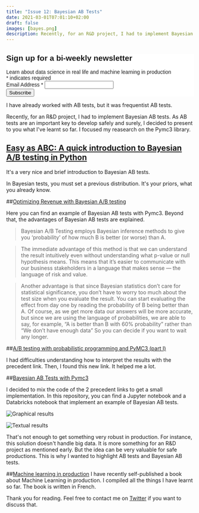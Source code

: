 ```yaml
---
title: "Issue 12: Bayesian AB Tests"
date: 2021-03-01T07:01:10+02:00
draft: false
images: [bayes.png] 
description: Recently, for an R&D project, I had to implement Bayesian AB tests. As AB tests are an important key to develop safely and surely, I decided to present to you what I've learnt so far. I focused my reasearch on the Pymc3 library.
---
```


<!-- Begin Mailchimp Signup Form -->
<link href="//cdn-images.mailchimp.com/embedcode/classic-10_7.css" rel="stylesheet" type="text/css">
<style type="text/css">
	#mc_embed_signup{background:#fff; clear:left; font:14px Helvetica,Arial,sans-serif; }
	/* Add your own Mailchimp form style overrides in your site stylesheet or in this style block.
	   We recommend moving this block and the preceding CSS link to the HEAD of your HTML file. */
</style>
<div id="mc_embed_signup">
<form action="https://github.us7.list-manage.com/subscribe/post?u=2170356f90245aa31be7ff655&amp;id=aabf54b022" method="post" id="mc-embedded-subscribe-form" name="mc-embedded-subscribe-form" class="validate" target="_blank" novalidate>
    <div id="mc_embed_signup_scroll">
	<h2>Sign up for a bi-weekly newsletter</h2>
    <div>Learn about data science in real life and machine learning in production</div>
<div class="indicates-required"><span class="asterisk">*</span> indicates required</div>
<div class="mc-field-group">
	<label for="mce-EMAIL">Email Address  <span class="asterisk">*</span>
</label>
	<input type="email" value="" name="EMAIL" class="required email" id="mce-EMAIL">
</div>
	<div id="mce-responses" class="clear">
		<div class="response" id="mce-error-response" style="display:none"></div>
		<div class="response" id="mce-success-response" style="display:none"></div>
	</div>    <!-- real people should not fill this in and expect good things - do not remove this or risk form bot signups-->
    <div style="position: absolute; left: -5000px;" aria-hidden="true"><input type="text" name="b_2170356f90245aa31be7ff655_aabf54b022" tabindex="-1" value=""></div>
    <div class="clear"><input type="submit" value="Subscribe" name="subscribe" id="mc-embedded-subscribe" class="button"></div>
    </div>
</form>
</div>

I have already worked with AB tests, but it was frequentist AB tests.

Recently, for an R&D project, I had to implement Bayesian AB tests. As AB tests are an important key to develop safely and surely, I decided to present to you what I've learnt so far. I focused my reasearch on the Pymc3 library.

## [Easy as ABC: A quick introduction to Bayesian A/B testing in Python](https://www.youtube.com/watch?v=nRLI_KbvZTQ&t=293s)
It's a very nice and brief introduction to Bayesian AB tests.

In Bayesian tests, you must set a previous distribution. It's your priors, what you already know.

##[Optimizing Revenue with Bayesian A/B testing](https://medium.com/ni-tech-talk/optimizing-revenue-with-bayesian-a-b-testing-5068e8ac41ea)

Here you can find an example of Bayesian AB tests with Pymc3. Beyond that, the advantages of Bayesian AB tests are explained.

> Bayesian A/B Testing employs Bayesian inference methods to give you ‘probability’ of how much B is better (or worse) than A.


> The immediate advantage of this method is that we can understand the result intuitively even without understanding what p-value or null hypothesis means. This means that it’s easier to communicate with our business stakeholders in a language that makes sense — the language of risk and value.

> Another advantage is that since Bayesian statistics don’t care for statistical significance, you don’t have to worry too much about the test size when you evaluate the result. You can start evaluating the effect from day one by reading the probability of B being better than A. Of course, as we get more data our answers will be more accurate, but since we are using the language of probabilities, we are able to say, for example, “A is better than B with 60% probability” rather than “We don’t have enough data” So you can decide if you want to wait any longer.

##[A/B testing with probabilistic programming and PyMC3 (part I)](https://towardsdatascience.com/a-b-testing-with-probabilistic-programming-and-pymc3-part-i-7ae52d45bc41)

I had difficulties understanding how to interpret the results with the precedent link. Then, I found this new link. It helped me a lot.

##[Bayesian AB Tests with Pymc3](https://github.com/NastasiaSaby/bayesian_ab_test)

I decided to mix the code of the 2 precedent links to get a small implementation. 
In this repository, you can find a Jupyter notebook and a Databricks notebook that implement an example of Bayesian AB tests.

![Graphical results](/bayes.png)

![Textual results](/result_abtests.png)

That's not enough to get something very robust in production. For instance, this solution doesn't handle big data. It is more something for an R&D project as mentioned early. But the idea can be very valuable for safe productions. This is why I wanted to highlight AB tests and Bayesian AB tests.

##[Machine learning in production](https://leanpub.com/machinelearningenproduction)
I have recently self-published a book about Machine Learning in production. I compiled all the things I have learnt so far. The book is written in French. 

Thank you for reading. Feel free to contact me on [Twitter](https://twitter.com/saby_nastasia) if you want to discuss that.
